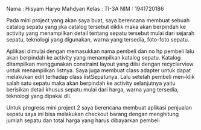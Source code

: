 Nama : Hisyam Haryo Mahdyan
Kelas : TI-3A
NIM : 1941720186

Pada mini project yang akan saya buat, saya berencana membuat sebuah catalog sepatu yang jika catalog tersebut diklik maka akan berpindah ke activity yang menampilkan detail tentang sepatu tersebut mulai dari sejarah sepatu, teknologi yang digunakan, warna yang tersedia, foto-foto sepatu. 

Aplikasi dimulai dengan memasukkan nama pembeli dan no hp pembeli lalu akan berpindah ke activity yang menampilkan katalog sepatu. Katalog ditampilkan menggunakan constraint layout yang diisi dengan recyclerview untuk menampilkan listnya. Saya juga membuat class adapter untuk dapat melakukan edit terhadap class listSepatunya. Lalu setelah pembeli men-klik salah satu sepatu maka akan berpindah ke activity selanjutnya yaitu berisikan detail khusus sepatu mulai dari harga, warna yang tersedia, teknologi yang dipakai dll.

Untuk progress mini project 2 saya berencana membuat aplikasi penjualan sepatu saya ini bisa melakukan checkout barang dengan menghitung jumlah sepatu dan total harga yang harus dibayarkan pembeli